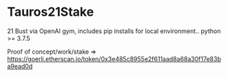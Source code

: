 # Tauros21Stake

21 Bust via OpenAI gym, includes pip installs for local environment.. python >= 3.7.5

Proof of concept/work/stake => https://goerli.etherscan.io/token/0x3e485c8955e2f611aad8a68a30f17e83ba9ead0d
